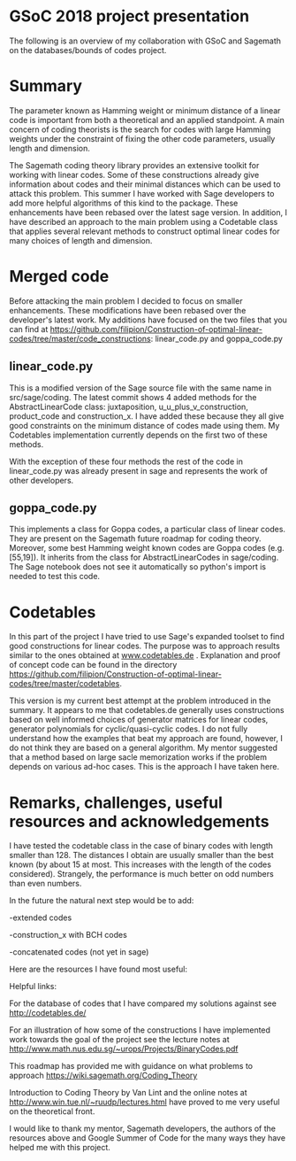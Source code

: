 # GSoC 2018 project presentation
The following is an overview of my collaboration with GSoC and Sagemath on the databases/bounds of codes project.

# Summary
The parameter known as Hamming weight or minimum distance of a linear code is important from both a theoretical and an applied standpoint. A main concern of coding theorists is the search for codes with large Hamming weights under the constraint of fixing the other code parameters, usually length and dimension.

The Sagemath coding theory library provides an extensive toolkit for working with linear codes. Some of these constructions already give information about codes and their minimal distances which can be used to attack this problem. This summer I have worked with Sage developers to add more helpful algorithms of this kind to the package. These enhancements have been rebased over the latest sage version. In addition, I have described an approach to the main problem using a Codetable class that applies several relevant methods to construct optimal linear codes for many choices of length and dimension.


# Merged code
Before attacking the main problem I decided to focus on smaller enhancements. These modifications have been rebased over the developer's latest work. My additions have focused on the two files that you can find at https://github.com/filipion/Construction-of-optimal-linear-codes/tree/master/code_constructions: linear_code.py and goppa_code.py

## linear_code.py
This is a modified version of the Sage source file with the same name in src/sage/coding. The latest commit shows 4 added methods for the AbstractLinearCode class: juxtaposition, u_u_plus_v_construction, product_code and construction_x. I have added these because they all give good constraints on the minimum distance of codes made using them. My Codetables implementation currently depends on the first two of these methods.

With the exception of these four methods the rest of the code in linear_code.py was already present in sage and represents the work of other developers.

## goppa_code.py
This implements a class for Goppa codes, a particular class of linear codes. They are present on the Sagemath future roadmap for coding theory.
Moreover, some best Hamming weight known codes are Goppa codes (e.g. [55,19]). It inherits from the class for AbstractLinearCodes in sage/coding. The Sage notebook does not see it automatically so python's import is needed to test this code.


# Codetables
In this part of the project I have tried to use Sage's expanded toolset to find good constructions for linear codes. The purpose was to approach results similar to the ones obtained at www.codetables.de . Explanation and proof of concept code can be found in the directory https://github.com/filipion/Construction-of-optimal-linear-codes/tree/master/codetables.

This version is my current best attempt at the problem introduced in the summary. It appears to me that codetables.de generally uses constructions based on well informed choices of generator matrices for linear codes, generator polynomials for cyclic/quasi-cyclic codes. I do not fully understand how the examples that beat my approach are found, however, I do not think they are based on a general algorithm. My mentor suggested that a method based on large sacle memorization works if the problem depends on various ad-hoc cases. This is the approach I have taken here.


# Remarks, challenges, useful resources and acknowledgements
I have tested the codetable class in the case of binary codes with length smaller than 128. The distances I obtain are usually smaller than the best known (by about 15 at most. This increases with the length of the codes considered). Strangely, the performance is much better on odd numbers than even numbers. 

In the future the natural next step would be to add:

-extended codes

-construction_x with BCH codes

-concatenated codes (not yet in sage)

Here are the resources I have found most useful:

Helpful links:

For the database of codes that I have compared my solutions against see
http://codetables.de/

For an illustration of how some of the constructions I have implemented work towards the goal of the project see the lecture notes at
http://www.math.nus.edu.sg/~urops/Projects/BinaryCodes.pdf

This roadmap has provided me with guidance on what problems to approach
https://wiki.sagemath.org/Coding_Theory

Introduction to Coding Theory by Van Lint and the online notes at http://www.win.tue.nl/~ruudp/lectures.html have proved to me very useful on the theoretical front.

I would like to thank my mentor, Sagemath developers, the authors of the resources above and Google Summer of Code for the many ways they have helped me with this project.


